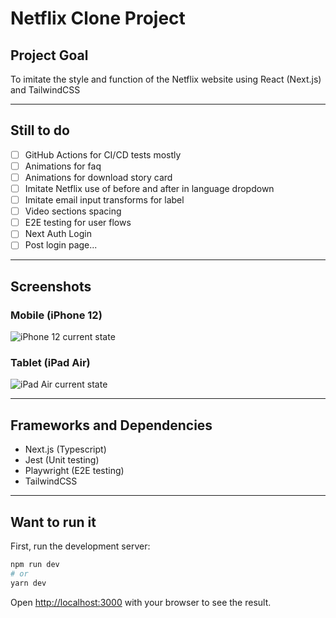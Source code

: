 # Netflix Clone Project

## Project Goal

To imitate the style and function of the Netflix website using React \(Next.js\) and TailwindCSS

---

## Still to do

- [ ] GitHub Actions for CI/CD tests mostly
- [ ] Animations for faq
- [ ] Animations for download story card
- [ ] Imitate Netflix use of before and after in language dropdown
- [ ] Imitate email input transforms for label
- [ ] Video sections spacing
- [ ] E2E testing for user flows
- [ ] Next Auth Login
- [ ] Post login page...

---
## Screenshots

### Mobile \(iPhone 12\)
![iPhone 12 current state](./screenshots/localhost_3000__iPhone12Pro.png)

### Tablet \(iPad Air\)
![iPad Air current state](./screenshots/localhost_3000__iPadAir.png)

---

## Frameworks and Dependencies

* Next.js \(Typescript\)
* Jest \(Unit testing\)
* Playwright \(E2E testing\)
* TailwindCSS
---

## Want to run it

First, run the development server:

```bash
npm run dev
# or
yarn dev
```

Open [http://localhost:3000](http://localhost:3000) with your browser to see the result.

